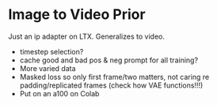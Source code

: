 # Image to Video Prior

Just an ip adapter on LTX. Generalizes to video.


- timestep selection? 
- cache good and bad pos & neg prompt for all training?
- More varied data
- Masked loss so only first frame/two matters, not caring re padding/replicated frames (check how VAE functions!!!)
- Put on an a100 on Colab
